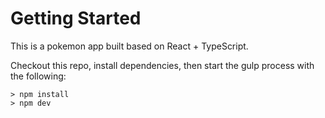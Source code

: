 # Getting Started
This is a pokemon app built based on React + TypeScript.


Checkout this repo, install dependencies, then start the gulp process with the following:
```
> npm install
> npm dev
```